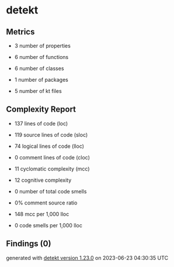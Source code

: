# detekt

## Metrics

* 3 number of properties

* 6 number of functions

* 6 number of classes

* 1 number of packages

* 5 number of kt files

## Complexity Report

* 137 lines of code (loc)

* 119 source lines of code (sloc)

* 74 logical lines of code (lloc)

* 0 comment lines of code (cloc)

* 11 cyclomatic complexity (mcc)

* 12 cognitive complexity

* 0 number of total code smells

* 0% comment source ratio

* 148 mcc per 1,000 lloc

* 0 code smells per 1,000 lloc

## Findings (0)

generated with [detekt version 1.23.0](https://detekt.dev/) on 2023-06-23 04:30:35 UTC
